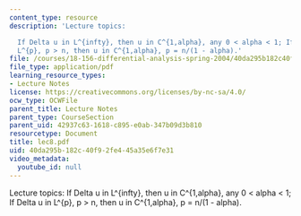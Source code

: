 ```yaml
---
content_type: resource
description: 'Lecture topics:

  If Delta u in L^{infty}, then u in C^{1,alpha}, any 0 < alpha < 1; If Delta u in
  L^{p}, p > n, then u in C^{1,alpha}, p = n/(1 - alpha).'
file: /courses/18-156-differential-analysis-spring-2004/40da295b182c40f92fe445a35e6f7e31_lec8.pdf
file_type: application/pdf
learning_resource_types:
- Lecture Notes
license: https://creativecommons.org/licenses/by-nc-sa/4.0/
ocw_type: OCWFile
parent_title: Lecture Notes
parent_type: CourseSection
parent_uid: 42937c63-1618-c895-e0ab-347b09d3b810
resourcetype: Document
title: lec8.pdf
uid: 40da295b-182c-40f9-2fe4-45a35e6f7e31
video_metadata:
  youtube_id: null
---
```

Lecture topics:
If Delta u in L^{infty}, then u in C^{1,alpha}, any 0 < alpha < 1; If Delta u in L^{p}, p > n, then u in C^{1,alpha}, p = n/(1 - alpha).